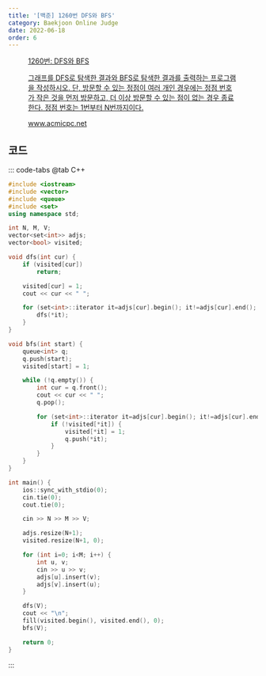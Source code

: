 ```yaml
---
title: '[백준] 1260번 DFS와 BFS'
category: Baekjoon Online Judge
date: 2022-06-18
order: 6
---
```


<figure class="opengraph"><a href="https://www.acmicpc.net/problem/1260" data-source-url="https://www.acmicpc.net/problem/1260">
<div class="og-image" style="background-image: url('https://drive.google.com/uc?export=view&id=1nCax5mgwtYA82T46I_ntU1afsBBNkrLr');"></div>
<div class="og-text">
<p class="og-title">1260번: DFS와 BFS</p>
<p class="og-desc">그래프를 DFS로 탐색한 결과와 BFS로 탐색한 결과를 출력하는 프로그램을 작성하시오. 단, 방문할 수 있는 정점이 여러 개인 경우에는 정점 번호가 작은 것을 먼저 방문하고, 더 이상 방문할 수 있는 점이 없는 경우 종료한다. 정점 번호는 1번부터 N번까지이다.</p>
<p class="og-host">www.acmicpc.net</p></div></a></figure>

## 코드
::: code-tabs
@tab C++
```cpp
#include <iostream>
#include <vector>
#include <queue>
#include <set>
using namespace std;

int N, M, V;
vector<set<int>> adjs;
vector<bool> visited;

void dfs(int cur) {
    if (visited[cur])
        return;

    visited[cur] = 1;
    cout << cur << " ";

    for (set<int>::iterator it=adjs[cur].begin(); it!=adjs[cur].end(); it++) {
        dfs(*it);
    }
}

void bfs(int start) {
    queue<int> q;
    q.push(start);
    visited[start] = 1;

    while (!q.empty()) {
        int cur = q.front();
        cout << cur << " ";
        q.pop();

        for (set<int>::iterator it=adjs[cur].begin(); it!=adjs[cur].end(); it++) {
            if (!visited[*it]) {
                visited[*it] = 1;
                q.push(*it);
            }
        }
    }
}

int main() {
    ios::sync_with_stdio(0);
    cin.tie(0);
    cout.tie(0);

    cin >> N >> M >> V;

    adjs.resize(N+1);
    visited.resize(N+1, 0);

    for (int i=0; i<M; i++) {
        int u, v;
        cin >> u >> v;
        adjs[u].insert(v);
        adjs[v].insert(u);
    }

    dfs(V);
    cout << "\n";
    fill(visited.begin(), visited.end(), 0);
    bfs(V);

    return 0;
}
```
:::
